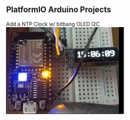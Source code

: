 ## PlatformIO Arduino Projects


Add a NTP Clock w/ bitbang OLED I2C
<img src= "C3NtpClock.gif" width=320>

